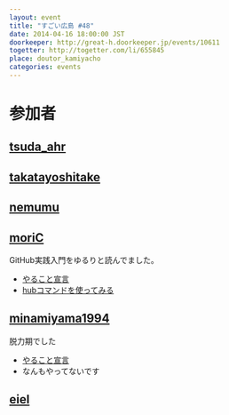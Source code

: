 ```yaml
---
layout: event
title: "すごい広島 #48"
date: 2014-04-16 18:00:00 JST
doorkeeper: http://great-h.doorkeeper.jp/events/10611
togetter: http://togetter.com/li/655845
place: doutor_kamiyacho
categories: events
---
```


# 参加者


## [tsuda_ahr](http://twitter.com/tsuda_ahr)


## [takatayoshitake](http://twitter.com/takatayoshitake)


## [nemumu](https://github.com/nemumu)


## [moriC](https://github.com/moriC)


GitHub実践入門をゆるりと読んでました。

* [やること宣言](https://github.com/great-h/great-h.github.io/issues/829)
* [hubコマンドを使ってみる](http://moric-life.tumblr.com/post/82884527088/hub)

## [minamiyama1994](https://github.com/minamiyama1994)

脱力期でした

* [やること宣言](https://github.com/great-h/great-h.github.io/issues/826)
* なんもやってないです


## [eiel](http://eiel.info/)
